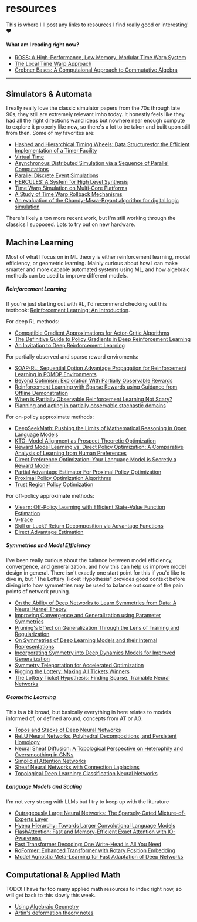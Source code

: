 # resources
This is where I'll post any links to resources I find really good or interesting! ❤️

#### What am I reading right now?

 - [ROSS: A High-Performance, Low Memory, Modular Time Warp System](https://dl.acm.org/doi/pdf/10.5555/336146.336157)
 - [The Local Time Warp Approach](https://dl.acm.org/doi/pdf/10.1145/174134.158474)
 - [Grobner Bases: A Computaional Approach to Commutative Algebra](https://link.springer.com/book/10.1007/978-1-4612-0913-3)

---

## Simulators & Automata

I really really love the classic simulator papers from the 70s through late 90s, they still are extremely relevant imho today. It honestly feels like they had all the right directions wand ideas but nowhere near enough compute to explore it properly like now, so there's a lot to be taken and built upon still from then. Some of my favorites are:

 - [Hashed and Hierarchical Timing Wheels: Data Structuresfor the Efficient Implementation of a Timer Facility](https://dl.acm.org/doi/pdf/10.1145/37499.37504)
 - [Virtual Time](https://dl.acm.org/doi/pdf/10.1145/3916.3988)
 - [Asynchronous Distributed Simulation via a Sequence of Parallel Computations](https://dl.acm.org/doi/pdf/10.1145/358598.358613)
 - [Parallel Discrete Event Simulations](https://dl.acm.org/doi/pdf/10.1145/84537.84545)
 - [HERCULES: A System for High Level Synthesis](https://si2.epfl.ch/demichel/publications/archive/1988/DAC88pg483.pdf)
 - [Time Warp Simulation on Multi-Core Platforms](https://www.informs-sim.org/wsc19papers/150.pdf)
 - [A Study of Time Warp Rollback Mechanisms](https://dl.acm.org/doi/pdf/10.1145/102810.102813)
 - [An evaluation of the Chandy-Misra-Bryant algorithm for digital logic simulation](https://dl.acm.org/doi/pdf/10.1145/130611.130613)

There's likely a ton more recent work, but I'm still working through the classics I supposed. Lots to try out on new hardware.

## Machine Learning

Most of what I focus on in ML theory is either reinforcement learning, model efficiency, or geometric learning. Mainly curious about how I can make smarter and more capable automated systems using ML, and how algebraic methods can be used to improve different models.

##### Reinforcement Learning

If you're just starting out with RL, I'd recommend checking out this textbook: [Reinforcement Learning: An Introduction](https://web.stanford.edu/class/psych209/Readings/SuttonBartoIPRLBook2ndEd.pdf).

For deep RL methods:

 - [Compatible Gradient Approximations for Actor-Critic Algorithms](https://arxiv.org/abs/2409.01477)
 - [The Definitive Guide to Policy Gradients in Deep Reinforcement Learning](https://arxiv.org/abs/2401.13662)
 - [An Invitation to Deep Reinforcement Learning](https://arxiv.org/abs/2312.08365)

For partially observed and sparse reward enviroments:

 - [SOAP-RL: Sequential Option Advantage Propagation for Reinforcement Learning in POMDP Environments](https://arxiv.org/abs/2407.18913)
 - [Beyond Optimism: Exploration With Partially Observable Rewards](https://arxiv.org/abs/2406.13909)
 - [Reinforcement Learning with Sparse Rewards using Guidance from Offline Demonstration](https://arxiv.org/abs/2202.04628)
 - [When is Partially Observable Reinforcement Learning Not Scary?](https://arxiv.org/abs/2204.08967)
 - [Planning and acting in partially observable stochastic domains](https://people.csail.mit.edu/lpk/papers/aij98-pomdp.pdf)

For on-policy approximate methods:

 - [DeepSeekMath: Pushing the Limits of Mathematical Reasoning in Open Language Models](https://arxiv.org/abs/2402.03300)
 - [KTO: Model Alignment as Prospect Theoretic Optimization](https://arxiv.org/abs/2402.01306)
 - [Reward Model Learning vs. Direct Policy Optimization: A Comparative Analysis of Learning from Human Preferences](https://arxiv.org/abs/2403.01857)
 - [Direct Preference Optimization: Your Language Model is Secretly a Reward Model](https://arxiv.org/abs/2305.18290)
 - [Partial Advantage Estimator For Proximal Policy Optimization](https://arxiv.org/abs/2301.10920)
 - [Proximal Policy Optimization Algorithms](https://arxiv.org/abs/1707.06347)
 - [Trust Region Policy Optimization](https://arxiv.org/abs/1502.05477)

For off-policy approximate methods:

 - [Vlearn: Off-Policy Learning with Efficient State-Value Function Estimation](https://arxiv.org/html/2403.04453v2)
 - [V-trace](https://paperswithcode.com/method/v-trace)
 - [Skill or Luck? Return Decomposition via Advantage Functions](https://arxiv.org/abs/2402.12874)
 - [Direct Advantage Estimation](https://arxiv.org/abs/2109.06093)

##### Symmetries and Model Efficiency

I've been really curious about the balance between model efficiency, convergence, and generalization, and how this can help us improve model design in general. There isn't exactly one start point for this if you'd like to dive in, but "The Lottery Ticket Hypothesis" provides good context before diving into how symmetries may be used to balance out some of the pain points of network pruning.

 - [On the Ability of Deep Networks to Learn Symmetries from Data: A Neural Kernel Theory](https://arxiv.org/html/2412.11521v1)
 - [Improving Convergence and Generalization using Parameter Symmetries](https://openreview.net/pdf?id=L0r0GphlIL)
 - [Pruning's Effect on Generalization Through the Lens of Training and Regularization](https://arxiv.org/abs/2210.13738)
 - [On Symmetries of Deep Learning Models and their Internal Representations](https://arxiv.org/abs/2205.14258)
 - [Incorporating Symmetry into Deep Dynamics Models for Improved Generalization](https://arxiv.org/abs/2002.03061)
 - [Symmetry Teleportation for Accelerated Optimization](https://arxiv.org/abs/2205.10637)
 - [Rigging the Lottery: Making All Tickets Winners](https://arxiv.org/abs/1911.11134)
 - [The Lottery Ticket Hypothesis: Finding Sparse, Trainable Neural Networks](https://arxiv.org/pdf/1803.03635)

##### Geometric Learning

This is a bit broad, but basically everything in here relates to models informed of, or defined around, concepts from AT or AG.

 - [Topos and Stacks of Deep Neural Networks](https://arxiv.org/abs/2106.14587)
 - [ReLU Neural Networks, Polyhedral Decompositions, and Persistent Homology](https://arxiv.org/abs/2306.17418)
 - [Neural Sheaf Diffusion: A Topological Perspective on Heterophily and Oversmoothing in GNNs](https://arxiv.org/abs/2202.04579)
 - [Simplicial Attention Networks](https://arxiv.org/abs/2204.09455)
 - [Sheaf Neural Networks with Connection Laplacians](https://proceedings.mlr.press/v196/barbero22a/barbero22a.pdf)
 - [Topological Deep Learning: Classification Neural Networks](https://arxiv.org/abs/2102.08354)

##### Language Models and Scaling

I'm not very strong with LLMs but I try to keep up with the liturature

 - [Outrageously Large Neural Networks: The Sparsely-Gated Mixture-of-Experts Layer](https://arxiv.org/abs/1701.06538)
 - [Hyena Hierarchy: Towards Larger Convolutional Language Models](https://arxiv.org/abs/2302.10866)
 - [FlashAttention: Fast and Memory-Efficient Exact Attention with IO-Awareness](https://arxiv.org/abs/2205.14135)
 - [Fast Transformer Decoding: One Write-Head is All You Need](https://arxiv.org/abs/1911.02150)
 - [RoFormer: Enhanced Transformer with Rotary Position Embedding](https://arxiv.org/abs/2104.09864)
 - [Model Agnostic Meta-Learning for Fast Adaptation of Deep Networks](https://arxiv.org/abs/1703.03400)

## Computational & Applied Math

TODO! I have far too many applied math resources to index right now, so will get back to this slowly this week.

 - [Using Algebraic Geometry](https://eclass.uoa.gr/modules/document/file.php/D231/Papers/Cox-UsingAlgebraicGeometry.pdf)
 - [Artin's deformation theory notes](https://www.maths.ed.ac.uk/~ssierra/artin_notes_deformationthy.pdf)

